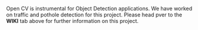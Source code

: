 Open CV is instrumental for Object Detection applications. We have worked on traffic and pothole detection for this project. Please head pver to the **WIKI** tab above for further information on this project. 

